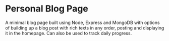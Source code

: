 # Personal Blog Page

A minimal blog page built using Node, Express and MongoDB with options of building up a blog post with rich texts in any order, posting and displaying it in the homepage. Can also be used to track daily progress.

